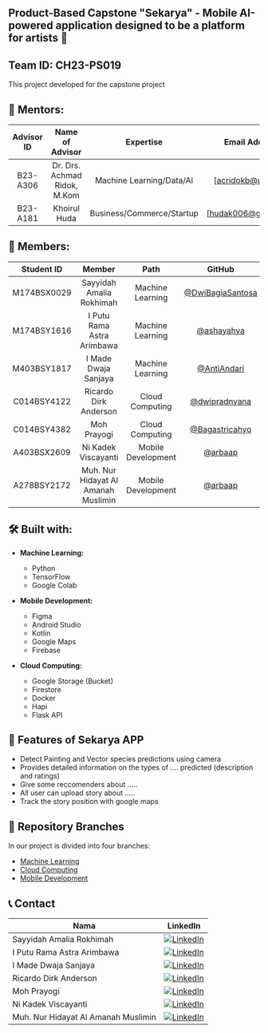 ## Product-Based Capstone "Sekarya" - Mobile AI-powered application designed to be a platform for artists 👋
## Team ID: CH23-PS019

This project developed for the capstone project 

## 🧙 Mentors:

|  Advisor ID  | Name of Advisor                 | Expertise                   | Email Address           |
| :----------: | :-----------------------------: |:-------------------------:  | :---------------------: |
|   B23-A306   | Dr. Drs. Achmad Ridok, M.Kom    | Machine Learning/Data/AI    | [acridokb@ub.ac.id]
|   B23-A181   | Khoirul Huda                    | Business/Commerce/Startup   | [hudak006@gmail.com]

## 🙋‍ Members:

| Student ID  | Member                                  | Path                | GitHub                                                  |
| :---------: | :-------------------------------------: |:-----------------:  | :-----------------------------------------------------: |
| M174BSX0029 | Sayyidah Amalia Rokhimah                | Machine Learning    | [@DwiBagiaSantosa](https://github.com/DwiBagiaSantosa)
| M174BSY1616 | I Putu Rama Astra Arimbawa              | Machine Learning    | [@ashayahya](https://github.com/ashayahya)
| M403BSY1817 | I Made Dwaja Sanjaya                    | Machine Learning    | [@AntiAndari](https://github.com/AntiAndari)
| C014BSY4122 | Ricardo Dirk Anderson                   | Cloud Computing     | [@dwipradnyana](https://github.com/dwipradnyana)
| C014BSY4382 | Moh Prayogi                             | Cloud Computing     | [@Bagastricahyo](https://github.com/Bagastricahyo)
| A403BSX2609 | Ni Kadek Viscayanti                     | Mobile Development  | [@arbaap](https://github.com/arbaap)
| A278BSY2172 | Muh. Nur Hidayat Al Amanah Muslimin     | Mobile Development  | [@arbaap](https://github.com/arbaap)

## 🛠 Built with:

- **Machine Learning:**
  - Python
  - TensorFlow
  - Google Colab

- **Mobile Development:**
  - Figma
  - Android Studio
  - Kotlin
  - Google Maps
  - Firebase

- **Cloud Computing:**
  - Google Storage (Bucket)
  - Firestore
  - Docker
  - Hapi
  - Flask API

## 📱 Features of Sekarya APP

- Detect Painting and Vector species predictions using camera
- Provides detailed information on the types of .... predicted (description and ratings)
- Give some reccomenders about ..... 
- All user can upload story about .....
- Track the story position with google maps

## 🔗 Repository Branches

In our project is divided into four branches:
  - [Machine Learning](-)
  - [Cloud Computing](-)
  - [Mobile Development](-)

## 📞 Contact

| Nama  | LinkedIn |
|-------|----------|
| Sayyidah Amalia Rokhimah  | [![LinkedIn](https://img.shields.io/badge/LinkedIn-%230077B5.svg?logo=linkedin&logoColor=white)](https://www.linkedin.com/in/sayyidah-amalia-rokhimah/)  |
| I Putu Rama Astra Arimbawa  | [![LinkedIn](https://img.shields.io/badge/LinkedIn-%230077B5.svg?logo=linkedin&logoColor=white)](https://www.linkedin.com/in/rama-astra/)  |
| I Made Dwaja Sanjaya  | [![LinkedIn](https://img.shields.io/badge/LinkedIn-%230077B5.svg?logo=linkedin&logoColor=white)](https://www.linkedin.com/in/dwaja-sanjaya-6b75a1292/)  |
| Ricardo Dirk Anderson  | [![LinkedIn](https://img.shields.io/badge/LinkedIn-%230077B5.svg?logo=linkedin&logoColor=white)](https://www.linkedin.com/in/ricardo-dirk-anderson-b24498283/)  |
| Moh Prayogi  | [![LinkedIn](https://img.shields.io/badge/LinkedIn-%230077B5.svg?logo=linkedin&logoColor=white)](https://www.linkedin.com/in/moh-prayogi-%E3%83%97%E3%83%A9%E3%83%A8%E3%82%AE-563971192/)  |
| Ni Kadek Viscayanti  | [![LinkedIn](https://img.shields.io/badge/LinkedIn-%230077B5.svg?logo=linkedin&logoColor=white)](https://www.linkedin.com/in/ni-kadek-viscayanti-62ba52295/)  |
| Muh. Nur Hidayat Al Amanah Muslimin  | [![LinkedIn](https://img.shields.io/badge/LinkedIn-%230077B5.svg?logo=linkedin&logoColor=white)](-)  |
